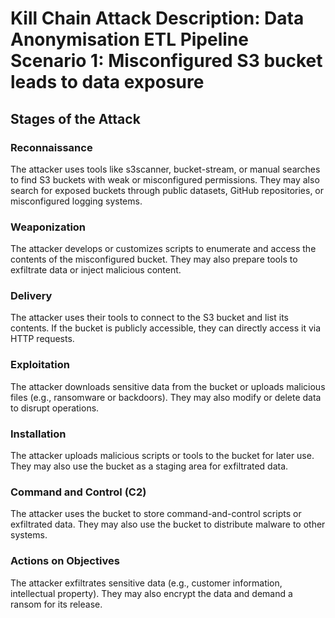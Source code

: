 # Kill Chain Attack Description: Data Anonymisation ETL Pipeline Scenario 1: Misconfigured S3 bucket leads to data exposure
 
 ## Stages of the Attack
 
 ### Reconnaissance
 The attacker uses tools like s3scanner, bucket-stream, or manual searches to find S3 buckets with weak or misconfigured permissions. They may also search for exposed buckets through public datasets, GitHub repositories, or misconfigured logging systems.
 
 ### Weaponization
 The attacker develops or customizes scripts to enumerate and access the contents of the misconfigured bucket. They may also prepare tools to exfiltrate data or inject malicious content.
 
 ### Delivery
 The attacker uses their tools to connect to the S3 bucket and list its contents. If the bucket is publicly accessible, they can directly access it via HTTP requests.
 
 ### Exploitation
 The attacker downloads sensitive data from the bucket or uploads malicious files (e.g., ransomware or backdoors). They may also modify or delete data to disrupt operations.
 
 ### Installation
 The attacker uploads malicious scripts or tools to the bucket for later use. They may also use the bucket as a staging area for exfiltrated data.
 
 ### Command and Control (C2)
 The attacker uses the bucket to store command-and-control scripts or exfiltrated data. They may also use the bucket to distribute malware to other systems.

 ### Actions on Objectives
 The attacker exfiltrates sensitive data (e.g., customer information, intellectual property). They may also encrypt the data and demand a ransom for its release.
